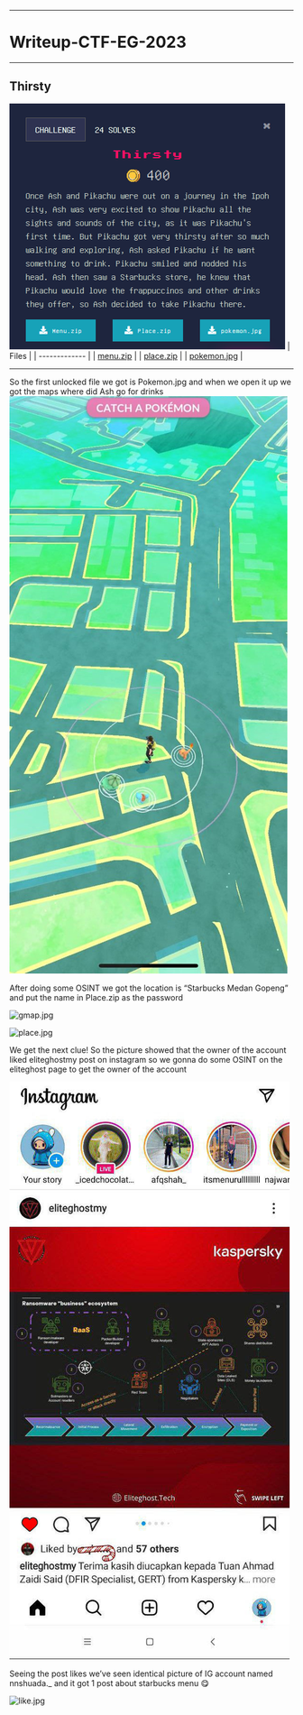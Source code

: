 ---------------------------------------------------------------------------
# Writeup-CTF-EG-2023
---------------------------------------------------------------------------

## Thirsty
![Thirsty Question](https://github.com/anwar3107/Writeup-CTF-EG-2023/blob/main/thirsty/ques.png)
| Files         |
| ------------- |
| [menu.zip](https://github.com/anwar3107/Writeup-CTF-EG-2023/blob/main/thirsty/Menu.zip)      |
| [place.zip](https://github.com/anwar3107/Writeup-CTF-EG-2023/blob/main/thirsty/Place.zip)      |
| [pokemon.jpg](https://github.com/anwar3107/Writeup-CTF-EG-2023/blob/main/thirsty/pokemon.png)      |

---------------------------------------------------------------------------

So the first unlocked file we got is Pokemon.jpg and when we open it up we got the maps where did Ash go for drinks
![pokemon.jpg](https://github.com/anwar3107/Writeup-CTF-EG-2023/blob/main/thirsty/pokemon.jpg)      

After doing some OSINT we got the location is “Starbucks Medan Gopeng” and put the name in Place.zip as the password

![gmap.jpg](https://github.com/anwar3107/Writeup-CTF-EG-2023/blob/main/thirsty/gmap.jpg)

![place.jpg](https://github.com/anwar3107/Writeup-CTF-EG-2023/blob/main/thirsty/place.jpg)  

We get the next clue! So the picture showed that the owner of the account liked eliteghostmy post on instagram so we gonna do some OSINT on the eliteghost page to get the owner of the account

![photo_2023-01-11_19-08-09.jpg](https://github.com/anwar3107/Writeup-CTF-EG-2023/blob/main/thirsty/photo_2023-01-11_19-08-09.jpg)

Seeing the post likes we’ve seen identical picture of IG account named nnshuada._ and it got 1 post about starbucks menu 😋

![like.jpg](https://github.com/anwar3107/Writeup-CTF-EG-2023/blob/main/thirsty/like.jpg)

